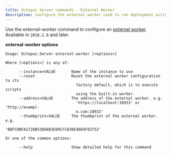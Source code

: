 ```yaml
---
title: Octopus Server commands - External Worker
description: Configure the external worker used to run deployment actions and scripts on the Octopus Server
---
```


Use the external-worker command to configure an [external worker](/docs/administration/workers/index.md#external-worker). Available in `2018.2.0` and later.

**external-worker options**

```text
Usage: Octopus.Server external-worker [<options>]

Where [<options>] is any of:

      --instance=VALUE       Name of the instance to use
      --reset                Reset the external worker configuration to its
                               factory default, which is to execute scripts
                               using the built-in worker.
      --address=VALUE        The address of the external worker. e.g.
                               'https://localhost:10933' or 'http://exampl-
                               e.com:10933'
      --thumbprint=VALUE     The thumbprint of the external worker. e.g.
                               'B8FC0BFA1726B53D66B3E89CFC830E4DD4F83752'

Or one of the common options:

      --help                 Show detailed help for this command
```
